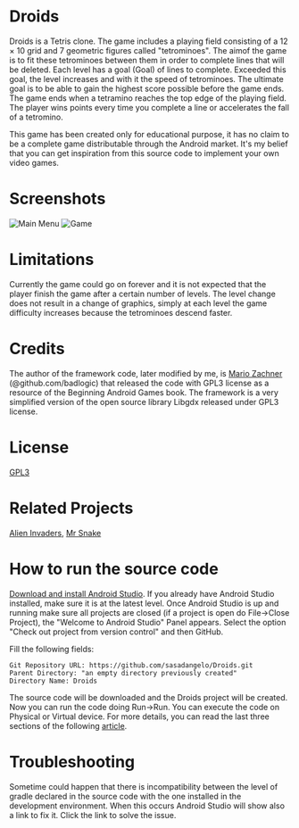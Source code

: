 # Droids

Droids is a Tetris clone. The game includes a playing field consisting of a 12 × 10 grid and 7 geometric figures called "tetrominoes". The aimof the game is to fit these tetrominoes between them in order to complete lines that will be deleted. Each level has a goal (Goal) of lines to complete. Exceeded this goal, the level increases and with it the speed of tetrominoes. The ultimate goal is to be able to gain the highest score possible before the game ends. The game ends when a tetramino reaches the top edge of the playing field. The player wins points every time you complete a line or accelerates the fall of a tetromino.

This game has been created only for educational purpose, it has no claim to be a complete game distributable through the Android market. It's my belief that you can get inspiration from this source code to implement your own video games.

# Screenshots

![Main Menu](https://raw.githubusercontent.com/wiki/sasadangelo/Droids/img/Screenshot_Droids_Home.png) ![Game](https://raw.githubusercontent.com/wiki/sasadangelo/Droids/img/Screenshot_Droids.png)

# Limitations

Currently the game could go on forever and it is not expected that the player finish the game after a certain number of levels. The level change does not result in a change of graphics, simply at each level the game difficulty increases because the tetrominoes descend faster.

# Credits

The author of the framework code, later modified by me, is [Mario Zachner](https://github.com/badlogic) (@github.com/badlogic) that released the code with GPL3 license as a resource of the Beginning Android Games book. The framework is a very simplified version of the open source library Libgdx released under GPL3 license. 

# License
[GPL3](https://www.gnu.org/licenses/gpl-3.0.en.html)

# Related Projects

[Alien Invaders](https://github.com/sasadangelo/AlienInvaders), [Mr Snake](https://github.com/sasadangelo/MrSnake)

# How to run the source code

[Download and install Android Studio](http://code4projects.altervista.org/how-to-install-android-studio/). If you already have Android Studio installed, make sure it is at the latest level. Once Android Studio is up and running make sure all projects are closed (if a project is open do File->Close Project), the "Welcome to Android Studio" Panel appears. Select the option "Check out project from version control" and then GitHub. 

Fill the following fields:

    Git Repository URL: https://github.com/sasadangelo/Droids.git
    Parent Directory: "an empty directory previously created"
    Directory Name: Droids

The source code will be downloaded and the Droids project will be created. Now you can run the code doing Run->Run. You can execute the code on Physical or Virtual device. For more details, you can read the last three sections of the following [article](http://code4projects.altervista.org/how-to-create-an-android-application/).

# Troubleshooting

Sometime could happen that there is incompatibility between the level of gradle declared in the source code with the one installed in the development environment. When this occurs Android Studio will show also a link to fix it. Click the link to solve the issue.
